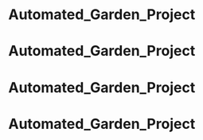 # Automated_Garden_Project
# Automated_Garden_Project
# Automated_Garden_Project
# Automated_Garden_Project
